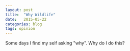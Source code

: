 ```yaml
---
layout: post
title:  "Why Wildlife"
date:   2015-05-22
categories: blog 
tags: opinion
---
```


Some days I find my self asking "why". Why do I do this?  